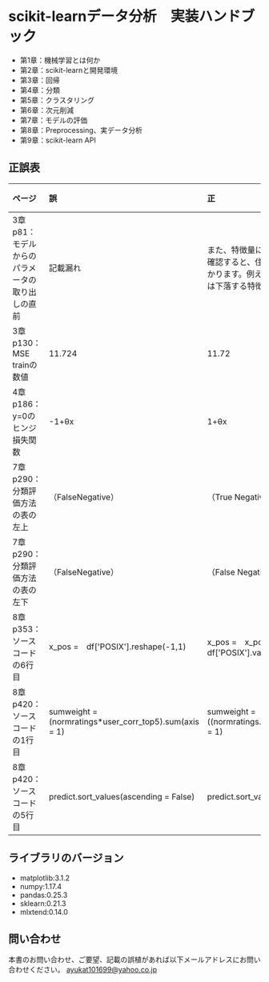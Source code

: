 # scikit-learnデータ分析　実装ハンドブック

- 第1章：機械学習とは何か 
- 第2章：scikit-learnと開発環境  
- 第3章：回帰   
- 第4章：分類    
- 第5章：クラスタリング    
- 第6章：次元削減   
- 第7章：モデルの評価    
- 第8章：Preprocessing、実データ分析
- 第9章：scikit-learn API

## 正誤表
| ページ | 誤 | 正 | 補足 |
|:-----------|:------------|:------------|:------------|
| 3章 p81：モデルからのパラメータの取り出しの直前 | 記載漏れ | また、特徴量に対応する13個の傾きのパラメータの数値を確認すると、住宅価格の上昇下落に影響がある特徴量がわかります。例えば、0.549のRMは上昇、-3.592のLSTATは下落する特徴量になります。 |  |
| 3章 p130：MSE trainの数値 | 11.724 | 11.72 |  |
| 4章 p186：y=0のヒンジ損失関数| -1+θx | 1+θx |  |
| 7章 p290：分類評価方法の表の左上| （FalseNegative） | （True Negative） |  |
| 7章 p290：分類評価方法の表の左下| （FalseNegative） | （False Negative） |  |
| 8章 p353：ソースコードの6行目 | x_pos =　df['POSIX'].reshape(-1,1) | x_pos =　x_pos.reshape(-1,1)またはx_pos =　df['POSIX'].values.reshape(-1,1) |  |
| 8章 p420：ソースコードの1行目 |sumweight = (normratings*user_corr_top5).sum(axis = 1)| sumweight = ((normratings.notnull())*user_corr_top5.abs()).sum(axis = 1) |  |
| 8章 p420：ソースコードの5行目 | predict.sort_values(ascending = False) | predict.sort_values(ascending = False).head() |  |

## ライブラリのバージョン
- matplotlib:3.1.2
- numpy:1.17.4
- pandas:0.25.3
- sklearn:0.21.3
- mlxtend:0.14.0

## 問い合わせ
本書のお問い合わせ、ご要望、記載の誤植があれば以下メールアドレスにお問い合わせください。
ayukat101699@yahoo.co.jp
